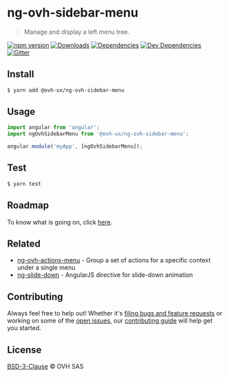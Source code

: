 # ng-ovh-sidebar-menu

> Manage and display a left menu tree.

[![npm version](https://badgen.net/npm/v/@ovh-ux/ng-ovh-sidebar-menu)](https://www.npmjs.com/package/@ovh-ux/ng-ovh-sidebar-menu) [![Downloads](https://badgen.net/npm/dt/@ovh-ux/ng-ovh-sidebar-menu)](https://npmjs.com/package/@ovh-ux/ng-ovh-sidebar-menu) [![Dependencies](https://badgen.net/david/dep/ovh/manager/packages/components/ng-ovh-sidebar-menu)](https://npmjs.com/package/@ovh-ux/ng-ovh-sidebar-menu?activeTab=dependencies) [![Dev Dependencies](https://badgen.net/david/dev/ovh/manager/packages/components/ng-ovh-sidebar-menu)](https://npmjs.com/package/@ovh-ux/ng-ovh-sidebar-menu?activeTab=dependencies) [![Gitter](https://badgen.net/badge/gitter/ovh-ux/blue?icon=gitter)](https://gitter.im/ovh/ux)

## Install

```sh
$ yarn add @ovh-ux/ng-ovh-sidebar-menu
```

## Usage

```js
import angular from 'angular';
import ngOvhSidebarMenu from '@ovh-ux/ng-ovh-sidebar-menu';

angular.module('myApp', [ngOvhSidebarMenu]);
```

## Test

```sh
$ yarn test
```

## Roadmap

To know what is going on, click [here](./ROADMAP.md).

## Related

- [ng-ovh-actions-menu](https://github.com/ovh/manager/tree/master/packages/components/ng-ovh-actions-menu) - Group a set of actions for a specific context under a single menu
- [ng-slide-down](https://github.com/TheRusskiy/ng-slide-down) - AngularJS directive for slide-down animation

## Contributing

Always feel free to help out! Whether it's [filing bugs and feature requests](https://github.com/ovh/manager/issues/new) or working on some of the [open issues](https://github.com/ovh/manager/issues), our [contributing guide](https://github.com/ovh/manager/blob/master/CONTRIBUTING.md) will help get you started.

## License

[BSD-3-Clause](LICENSE) © OVH SAS
